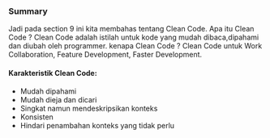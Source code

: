 ### Summary

Jadi pada section 9 ini kita membahas tentang Clean Code. Apa itu Clean Code ?
Clean Code adalah istilah untuk kode yang mudah dibaca,dipahami dan diubah oleh programmer.
kenapa Clean Code ?
Clean Code untuk Work Collaboration, Feature Development, Faster Development.

#### Karakteristik Clean Code:

- Mudah dipahami
- Mudah dieja dan dicari
- Singkat namun mendeskripsikan konteks
- Konsisten
- Hindari penambahan konteks yang tidak perlu
